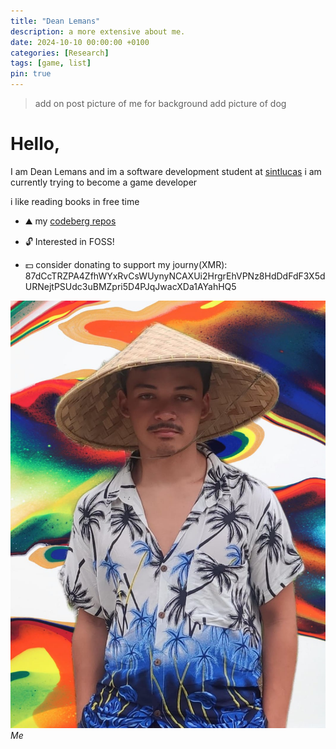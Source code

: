 ```yaml
---
title: "Dean Lemans"
description: a more extensive about me.
date: 2024-10-10 00:00:00 +0100
categories: [Research]
tags: [game, list]
pin: true
---
```


>add on post picture of me for background
>add picture of dog

# Hello, 
I am Dean Lemans and im a software development student at [sintlucas](https://www.sintlucas.nl/)
i am currently trying to become a game developer

i like reading books in free time



- ⛰️ my [codeberg repos](https://codeberg.org/deanlemans)
- 🔓 Interested in FOSS!



- 💵 consider donating to support my journy(XMR): 87dCcTRZPA4ZfhWYxRvCsWUynyNCAXUi2HrgrEhVPNz8HdDdFdF3X5dURNejtPSUdc3uBMZpri5D4PJqJwacXDa1AYahHQ5

![me](/assets/img/personal/avatar-2.jpg)
_Me_